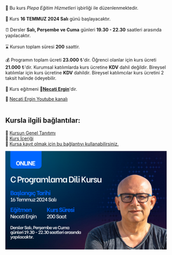 🏫 Bu kurs _Plepa Eğitim Hizmetleri_ işbirliği ile düzenlenmektedir.<br><br>
📅 Kurs __16 TEMMUZ 2024 Salı__ günü başlayacaktır.<br><br>
⏰ Dersler __Salı, Perşembe ve Cuma__ günleri __19.30 - 22.30__ saatleri arasında yapılacaktır.<br><br>
⌛ Kursun toplam süresi __200__ saattir.<br><br>
💰️ Programın toplam ücreti **23.000** &#8378;'dir. Öğrenci olanlar için kurs ücreti **21.000** &#8378;'dir. 
Kurumsal katılımlarda kurs ücretine **KDV** dahil değildir. Bireysel katılımlar için kurs ücretine **KDV** dahildir. Bireysel katılımcılar kurs ücretini 2 taksit halinde ödeyebilir.<br><br>
👨 Kurs eğitmeni **&#128279;[Necati Ergin](https://www.linkedin.com/in/necati-ergin-045768176/)**'dir.

👨 [Necati Ergin Youtube kanalı](https://www.youtube.com/@necatiergin)<br><br>

## Kursla ilgili bağlantılar:
&#128279; [Kursun Genel Tanıtımı](https://github.com/necatiergin/TEMMUZ_2024_C_KURSU/blob/main/kurs_tanitimi.md)<br>
&#128279; [Kurs İçeriği](https://github.com/necatiergin/kurs_programlari/blob/main/c_programlama_dili.md)<br>
&#128279; [Kursa kayıt olmak için bu bağlantıyı kullanabilirsiniz.](https://us02web.zoom.us/meeting/register/tZAqcumtqTgtGdyVR5WRUUJp7o_-QZzj_N3C)

![kurs tanıtım görseli](https://github.com/necatiergin/TEMMUZ_2024_C_KURSU/blob/main/c_kursu_gorseli.png)
<!---

![kurs tanıtım görseli](https://github.com/necatiergin/OCAK_2024_ONLINE_C_KURSU/blob/main/kurs_gorseli.png)
--->
